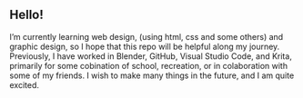 
## Hello!
I’m currently learning web design, (using html, css and some others) and graphic design, so I hope that this repo will be helpful along my journey.
Previously, I have worked in Blender, GitHub, Visual Studio Code, and Krita, primarily for some cobination of school, recreation, or in colaboration with some of my friends.
I wish to make many things in the future, and I am quite excited.
